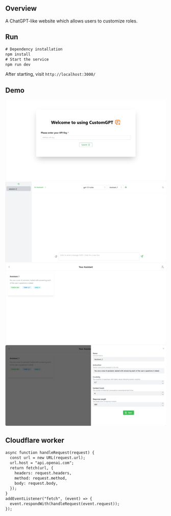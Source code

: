 # #
## Overview
A ChatGPT-like website which allows users to customize roles.

## Run
```shell
# Dependency installation
npm install
# Start the service
npm run dev
```
After starting, visit `http://localhost:3000/`

## Demo
![](https://github.com/Mypainismorethanyours/CustomGPT/blob/main/Demo/Demo1.png)
![](https://github.com/Mypainismorethanyours/CustomGPT/blob/main/Demo/Demo2.png)
![](https://github.com/Mypainismorethanyours/CustomGPT/blob/main/Demo/Demo3.png)
![](https://github.com/Mypainismorethanyours/CustomGPT/blob/main/Demo/Demo4.png)


## Cloudflare worker

```
async function handleRequest(request) {
  const url = new URL(request.url);
  url.host = "api.openai.com";
  return fetch(url, {
    headers: request.headers,
    method: request.method,
    body: request.body,
  });
}
addEventListener("fetch", (event) => {
  event.respondWith(handleRequest(event.request));
});
```
